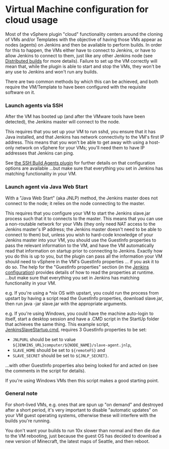 # Virtual Machine configuration for cloud usage

Most of the vSphere plugin "cloud" functionality centers around the cloning of VMs and/or Templates
with the objective of having those VMs appear as nodes (agents) on Jenkins and then be available to perform builds.
In order for this to happen, the VMs either have to connect to Jenkins,
or have to allow Jenkins to connect to them,
just like any other Jenkins node
(see [Distributed builds](https://wiki.jenkins.io/display/JA/Distributed+builds)
for more details).
Failure to set up the VM correctly will mean that,
while the plugin is able to start and stop the VMs,
they won't be any use to Jenkins and won't run any builds.

There are two common methods by which this can be achieved,
and both require the VM/Template to have been configured with the requisite software on it.

### Launch agents via SSH

After the VM has booted up (and after the VMware tools have been detected),
the Jenkins master will connect to the node.

This requires that you set up your VM to run sshd,
you ensure that it has Java installed,
and that Jenkins has network connectivity to the VM's first IP address.
This means that you won't be able to get away with using a host-only network on vSphere for your VMs; you'll need them to have IP addresses that Jenkins can ping.

See
[the SSH Build Agents plugin](https://plugins.jenkins.io/ssh-slaves)
for further details on that configuration options are available
...but make sure that everything you set in Jenkins has matching functionality in your VM.

### Launch agent via Java Web Start

With a "Java Web Start" (aka JNLP) method, the Jenkins master does not connect to the node;
it relies on the node connecting to the master.

This requires that you configure your VM to start the Jenkins slave.jar process such that it to connects to the master.
This means that you can use a non-routable network for your VMs
(they only need NAT access to the Jenkins master's IP address;
the Jenkins master doesn't need to be able to connect to them)
but, unless you wish to hard-code knowledge of your Jenkins master into your VM,
you should use the GuestInfo properties to pass the relevant information to the VM,
and have the VM automatically read that information on startup prior to connecting to Jenkins.
Exactly how you do this is up to you,
but the plugin can pass all the information your VM should need to vSphere in the VM's GuestInfo properties
... if you ask it to do so.
The help for the "GuestInfo properties" section
(in the [Jenkins configuration](jenkins-configuration.md))
provides details of how to read the properties at runtime.
...but make sure that everything you set in Jenkins has matching functionality in your VM.

e.g. If you're using a \*nix OS with upstart,
you could run the process from upstart by having a script read the GuestInfo properties,
download slave.jar, then run java -jar slave.jar with the appropriate arguments.

e.g. If you're using Windows, you could have the machine auto-login to itself,
start a desktop session and have a .CMD script in the StartUp folder that achieves the same thing.
This example script,
[JenkinsSlaveStartup.cmd](/attachments/JenkinsSlaveStartup.cmd),
requires 3 GuestInfo properties to be set:
* `JNLPURL` should be set to value `${JENKINS_URL}computer/${NODE_NAME}/slave-agent.jnlp`,
* `SLAVE_HOME` should be set to `${remoteFS}` and
* `SLAVE_SECRET` should be set to `${JNLP_SECRET}`.

...with other GuestInfo properties also being looked for and acted on (see the comments in the script for details).

If you're using Windows VMs then this script makes a good starting point.

### General note

For short-lived VMs,
e.g. ones that are spun up "on demand" and destroyed after a short period,
it's very important to disable "automatic updates" on your VM guest operating systems,
otherwise these will interfere with the builds you're running.

You don't want your builds to run 10x slower than normal and then die due to the VM rebooting,
just because the guest OS has decided to download a new version of Minecraft, the latest maps of Seattle, and then reboot.
